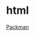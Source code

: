 # html
[Packman](https://htmlpreview.github.io/?https://github.com/iazadorin/html/blob/main/packman.html)
